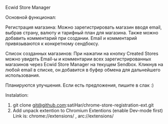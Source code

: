 Ecwid Store Manager

Основной функционал:

Регистрация магазина:
Можно зарегистрировать магазин вводя email, выбрав страну, валюту и тарифный план для магазина. Также можно добавить комментарий при создании.
Email и комментарий привязываются к конкретному сендбоксу.

Список созданных магазинов:
При нажатии на кнопку Created Stores можно увидеть Email-ы и комментарии всех зарегистрированных магазинов через Ecwid Store Manager на текущем Sendbox.
Кликнув на любой email в списке, он добавится в буфер обмена для дальнейшего использования.

Планируются улучшения. Если есть предложения, пишите в слак :)

Instalation:

1. git clone git@github.com:satiHar/chrome-store-registration-ext.git
2. Add unpack extention to Chromium Extentions (enable Dev-mode first) Link is: chrome://extensions/ , arc://extensions/
